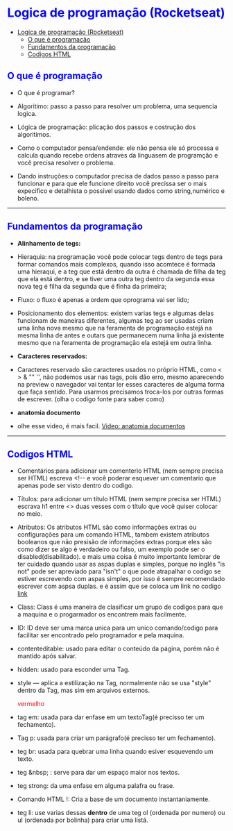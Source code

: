 # <div style="color: blue">Logica de programação (Rocketseat)<div>

- [Logica de programação (Rocketseat)](#logica-de-programação-rocketseat)
  - [O que é programação](#o-que-é-programação)
  - [Fundamentos da programação](#fundamentos-da-programação)
  - [Codigos HTML](#codigos-html)


## <div style="color: blue">O que é programação<div>

- O que é programar?

- Algoritimo: passo a passo para resolver um problema, uma sequencia logica.

- Lógica de programação: plicação dos passos e costrução dos algoritimos.

- Como o computador pensa/endende: ele não pensa ele só processa e calcula quando recebe ordens atraves da linguasem de programção e você precisa resolver o problema.

- Dando instruções:o computador precisa de dados passo a passo para funcionar e para que ele funcione direito você precissa ser o mais expecifico e detalhista o possivel usando dados como string,numérico e boleno.

-----------------------------------------------------------------------------------------------------------------------------------------------------

## <div style="color: blue">Fundamentos da programação<div>

- <strong>Alinhamento de tegs:</strong>
 
- Hieraquia: na programação você pode colocar tegs dentro de tegs para formar comandos mais complexos, quando isso acomtece é formada uma hieraqui, e a teg que está dentro da outra é chamada de filha da teg que ela está dentro, e se tiver uma outra teg dentro da segunda essa nova teg é filha da segunda que é finha da primeira;

- Fluxo: o fluxo é apenas a ordem que oprograma vai ser lido;

- Posicionamento dos elementos: existem varias tegs e algumas delas funcionam de maneiras diferentes, algumas teg ao ser usadas criam uma linha nova mesmo que na feramenta de programação estejá na mesma linha de antes e outars que permanecem numa linha já existente mesmo que na feramenta de programação ela estejá em outra linha.

- <strong>Caracteres reservados:</strong>

- Caracteres reservado são caracteres usados no próprio HTML, como &lt; &gt; &amp; &quot;&quot; &apos;&apos;, não podemos usar nas tags, pois dão erro, mesmo aparecendo na preview o navegador vai tentar ler esses caracteres de alguma forma que faça sentido. Para usarmos precisamos troca-los por outras formas de escrever. (olha o codigo fonte para saber como)

- <strong>anatomia documento</strong>

- olhe esse video, é mais facil. <a href="https://app.rocketseat.com.br/discover-2022/course/o-guia-estelar-de-html/conceitos-7/anatomia-documento">Video: anatomia documentos</a>

-----------------------------------------------------------------------------------------------------------------------------------------------------

## <div style="color: blue">Codigos HTML<div>

- Comentários:para adicionar um comenterio HTML (nem sempre precisa ser HTML) escreva <!-- e você poderar esquever um comentario que apenas pode ser visto dentro do codigo.

- Títulos: para adicionar um título HTML (nem sempre precisa ser HTML) escrava h1 entre <> duas vesses com o título que você quiser colocar no meio.

- Atributos: Os atributos HTML são como informações extras ou configurações para um comando HTML, tambem existem atributos booleanos que não presisão de informações extras porque eles são como dizer se algo é verdadeiro ou falso, um exemplo pode ser o disabled(disabilitado). e mais uma coisa é muito importante lembrar de ter cuidado quando usar as aspas duplas e simples, porque no inglês "is not" pode ser apreviado para "isn't" o que pode atrapalhar o codigo se estiver escrevendo com aspas simples, por isso é sempre recomendado escrever com aspsa duplas.
e é assim que se coloca um link no codigo <a href="https://google.com">link</a>

- Class: Class é uma maneira de clasificar um grupo de codigos para que a maquina e o progarmador os encontrem mais facilmente.

- ID: ID deve ser uma marca unica para um unico comando/codigo para facilitar ser encontrado pelo programador e pela maquina.

- contenteditable: usado para editar o conteúdo da página, porém não é mantido após salvar. <div contentedtable="true"></div>

- hidden: usado para esconder uma Tag.<div class="carrinho" hidden>conteúdo</div>

- style — aplica a estilização na Tag, normalmente não se usa "style" dentro da Tag, mas sim em arquivos externos. <div style="color:red">vermelho<div>

- tag em: usada para dar enfase em um textoTag(é precisso ter um fechamento).

- Tag p: usada para criar um parágrafo(é precisso ter um fechamento).

- teg br: usada para quebrar uma linha quando esiver esquevendo um texto.

- teg &amp;nbsp; : serve para dar um espaço maior nos textos.

- teg strong: da uma enfase em alguma palafra ou frase.

- Comando HTML !: Cria a base de um documento instantaniamente.

-  teg li: use varias dessas <strong>dentro</strong> de uma teg ol (ordenada por numero) ou ul (ordenada por bolinha) para criar uma listá.